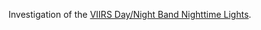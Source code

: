 Investigation of the [VIIRS Day/Night Band Nighttime Lights](https://ngdc.noaa.gov/eog/viirs/download_dnb_composites.html).


